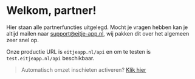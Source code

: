 # Welkom, partner!

Hier staan alle partnerfuncties uitgelegd. Mocht je vragen hebben kan je altijd mailen naar support@eitje-app.nl, wij pakken dit over het algemeen zeer snel op.

Onze productie URL is `eitjeapp.nl/api` en om te testen is `test.eitjeapp.nl/api` beschikbaar. 

> Automatisch omzet inschieten activeren? [Klik hier](/omzet)
